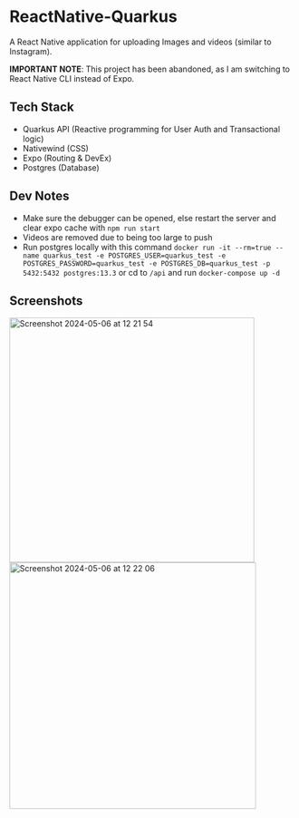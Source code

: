 # ReactNative-Quarkus

A React Native application for uploading Images and videos (similar to Instagram).

**IMPORTANT NOTE**: This project has been abandoned, as I am switching to React Native CLI instead of Expo.

## Tech Stack

- Quarkus API (Reactive programming for User Auth and Transactional logic)
- Nativewind (CSS)
- Expo (Routing & DevEx)
- Postgres (Database)

## Dev Notes

- Make sure the debugger can be opened, else restart the server and clear expo cache with `npm run start`
- Videos are removed due to being too large to push
- Run postgres locally with this command `docker run -it --rm=true --name quarkus_test -e POSTGRES_USER=quarkus_test -e POSTGRES_PASSWORD=quarkus_test -e POSTGRES_DB=quarkus_test -p 5432:5432 postgres:13.3` or cd to `/api` and run `docker-compose up -d`

## Screenshots

<img width="432" alt="Screenshot 2024-05-06 at 12 21 54" src="https://github.com/Web3MADE/ReactNative-Quarkus/assets/115392932/c5fc6cc3-06b2-4bb9-b1a7-830e673c97be">

<img width="435" alt="Screenshot 2024-05-06 at 12 22 06" src="https://github.com/Web3MADE/ReactNative-Quarkus/assets/115392932/47156d4d-bbe0-4d64-ae39-a62ef3046517">
